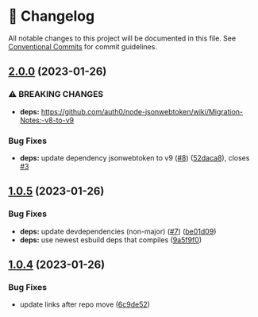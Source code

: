 <!-- markdownlint-disable --><!-- textlint-disable -->

# 📓 Changelog

All notable changes to this project will be documented in this file. See
[Conventional Commits](https://conventionalcommits.org) for commit guidelines.

## [2.0.0](https://github.com/sanity-io/jsonwebtoken-esm/compare/v1.0.5...v2.0.0) (2023-01-26)

### ⚠ BREAKING CHANGES

- **deps:** https://github.com/auth0/node-jsonwebtoken/wiki/Migration-Notes:-v8-to-v9

### Bug Fixes

- **deps:** update dependency jsonwebtoken to v9 ([#8](https://github.com/sanity-io/jsonwebtoken-esm/issues/8)) ([52daca8](https://github.com/sanity-io/jsonwebtoken-esm/commit/52daca82b02fb5f03d88bd51db56d9a0da06956d)), closes [#3](https://github.com/sanity-io/jsonwebtoken-esm/issues/3)

## [1.0.5](https://github.com/sanity-io/jsonwebtoken-esm/compare/v1.0.4...v1.0.5) (2023-01-26)

### Bug Fixes

- **deps:** update devdependencies (non-major) ([#7](https://github.com/sanity-io/jsonwebtoken-esm/issues/7)) ([be01d09](https://github.com/sanity-io/jsonwebtoken-esm/commit/be01d096324bc698c094c99d6f61cd615850f2c5))
- **deps:** use newest esbuild deps that compiles ([9a5f9f0](https://github.com/sanity-io/jsonwebtoken-esm/commit/9a5f9f0280c64c5447743078190371e246538d9b))

## [1.0.4](https://github.com/sanity-io/jsonwebtoken-esm/compare/v1.0.3...v1.0.4) (2023-01-26)

### Bug Fixes

- update links after repo move ([6c9de52](https://github.com/sanity-io/jsonwebtoken-esm/commit/6c9de526f42a2faadca745bbfdc1694bc7520aa2))
